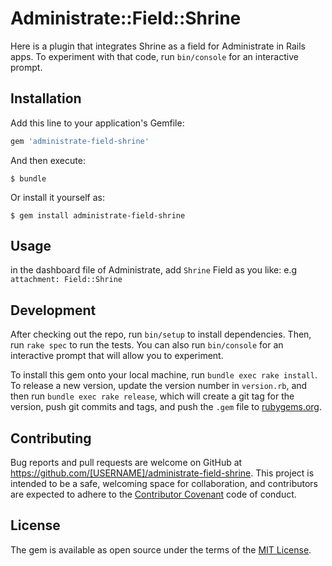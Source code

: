 # Administrate::Field::Shrine

Here is a plugin that integrates Shrine as a field for Administrate in Rails apps.
To experiment with that code, run `bin/console` for an interactive prompt.



## Installation

Add this line to your application's Gemfile:

```ruby
gem 'administrate-field-shrine'
```

And then execute:

    $ bundle

Or install it yourself as:

    $ gem install administrate-field-shrine

## Usage

in the dashboard file of Administrate, add `Shrine` Field as you like:
e.g `attachment: Field::Shrine`

## Development

After checking out the repo, run `bin/setup` to install dependencies. Then, run `rake spec` to run the tests. You can also run `bin/console` for an interactive prompt that will allow you to experiment.

To install this gem onto your local machine, run `bundle exec rake install`. To release a new version, update the version number in `version.rb`, and then run `bundle exec rake release`, which will create a git tag for the version, push git commits and tags, and push the `.gem` file to [rubygems.org](https://rubygems.org).

## Contributing

Bug reports and pull requests are welcome on GitHub at https://github.com/[USERNAME]/administrate-field-shrine. This project is intended to be a safe, welcoming space for collaboration, and contributors are expected to adhere to the [Contributor Covenant](http://contributor-covenant.org) code of conduct.


## License

The gem is available as open source under the terms of the [MIT License](http://opensource.org/licenses/MIT).
